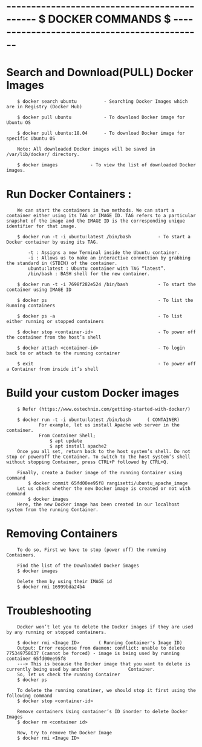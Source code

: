 # -------------------------------------------- $ DOCKER COMMANDS $ --------------------------------------------

# Search and Download(PULL) Docker Images

        $ docker search ubuntu          - Searching Docker Images which are in Registry (Docker Hub) 

        $ docker pull ubuntu            - To download Docker image for Ubuntu OS

        $ docker pull ubuntu:18.04      - To download Docker image for specific Ubuntu OS 

        Note: All downloaded Docker images will be saved in /var/lib/docker/ directory.

        $ docker images            - To view the list of downloaded Docker images.         

# Run Docker Containers : 
        We can start the containers in two methods. We can start a container either using its TAG or IMAGE ID. TAG refers to a particular snapshot of the image and the IMAGE ID is the corresponding unique identifier for that image.

        $ docker run -t -i ubuntu:latest /bin/bash          - To start a Docker container by using its TAG.

            -t : Assigns a new Terminal inside the Ubuntu container.
            -i : Allows us to make an interactive connection by grabbing the standard in (STDIN) of the container.
            ubuntu:latest : Ubuntu container with TAG “latest”.
            /bin/bash : BASH shell for the new container.

        $ docker run -t -i 7698f282e524 /bin/bash           - To start the container using IMAGE ID

        $ docker ps                                         - To list the Running containers

        $ docker ps -a                                      - To list either running or stopped containers

        $ docker stop <container-id>                        - To power off the container from the host’s shell

        $ docker attach <container-id>                      - To login back to or attach to the running container

        $ exit                                              - To power off a Container from inside it’s shell

# Build your custom Docker images

        $ Refer (https://www.ostechnix.com/getting-started-with-docker/)

        $ docker run -t -i ubuntu:latest /bin/bash      ( CONTAINER)
                For example, let us install Apache web server in the container.
                From Container Shell;
                    $ apt update
                    $ apt install apache2
        Once you all set, return back to the host system’s shell. Do not stop or poweroff the Container. To switch to the host system’s shell without stopping Container, press CTRL+P followed by CTRL+Q.

        Finally, create a Docker image of the running Container using command
            $ docker commit 65fd00ee95f8 rangisetti/ubuntu_apache_image
        Let us check whether the new Docker image is created or not with command
            $ docker images
        Here, the new Docker image has been created in our localhost system from the running Container.

# Removing Containers
        
        To do so, First we have to stop (power off) the running Containers.

        Find the list of the Downloaded Docker images
        $ docker images

        Delete them by using their IMAGE id
        $ docker rmi 16999bda24b4
    
# Troubleshooting

        Docker won’t let you to delete the Docker images if they are used by any running or stopped containers.
        
        $ docker rmi <Image ID>       ( Running Container's Image ID)
        Output: Error response from daemon: conflict: unable to delete 775349758637 (cannot be forced) - image is being used by running container 65fd00ee95f8
        ---> This is because the Docker image that you want to delete is currently being used by another              Container.
        So, let us check the running Container 
        $ docker ps

        To delete the running conatiner, we should stop it first using the following command    
        $ docker stop <container-id> 

        Remove containers Using container’s ID inorder to delete Docker Images
        $ docker rm <container id>

        Now, try to remove the Docker Image
        $ docker rmi <Image ID>
